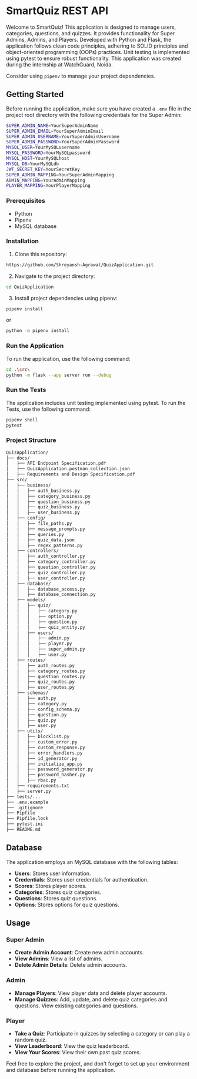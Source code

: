 # SmartQuiz REST API

Welcome to SmartQuiz! This application is designed to manage users, categories, questions, and quizzes. It provides functionality for Super Admins, Admins, and Players. Developed with Python and Flask, the application follows clean code principles, adhering to SOLID principles and object-oriented programming (OOPs) practices. Unit testing is implemented using pytest to ensure robust functionality. This application was created during the internship at WatchGuard, Noida. 

Consider using `pipenv` to manage your project dependencies.

## Getting Started

Before running the application, make sure you have created a `.env` file in the project root directory with the following credentials for the Super Admin:

```bash
SUPER_ADMIN_NAME=YourSuperAdminName
SUPER_ADMIN_EMAIL=YourSuperAdminEmail
SUPER_ADMIN_USERNAME=YourSuperAdminUsername
SUPER_ADMIN_PASSWORD=YourSuperAdminPassword
MYSQL_USER=YourMySQLusername
MYSQL_PASSWORD=YourMySQLpassword
MYSQL_HOST=YourMySQLhost
MYSQL_DB=YourMySQLdb
JWT_SECRET_KEY=YourSecretKey
SUPER_ADMIN_MAPPING=YourSuperAdminMapping
ADMIN_MAPPING=YourAdminMapping
PLAYER_MAPPING=YourPlayerMapping
```

### Prerequisites

- Python
- Pipenv
- MySQL database

### Installation

1. Clone this repository:

```bash
https://github.com/Shreyansh-Agrawal/QuizApplication.git
```

2. Navigate to the project directory:

```bash
cd QuizApplication
```

3. Install project dependencies using pipenv:
   
```bash
pipenv install
```
or
```bash
python -m pipenv install
```

### Run the Application

To run the application, use the following command:

```bash
cd .\src\
python -m flask --app server run --debug
```

### Run the Tests

The application includes unit testing implemented using pytest. To run the Tests, use the following command:

```bash
pipenv shell
pytest
```

### Project Structure

```bash
QuizApplication/
├── docs/
│   ├── API Endpoint Specification.pdf
│   ├── QuizApplication.postman_collection.json
│   ├── Requirements and Design Specification.pdf
├── src/
│   ├── business/
│   │   ├── auth_business.py
│   │   ├── category_business.py
│   │   ├── question_business.py
│   │   ├── quiz_business.py
│   │   ├── user_business.py
│   ├── config/
│   │   ├── file_paths.py
│   │   ├── message_prompts.py
│   │   ├── queries.py
│   │   ├── quiz_data.json
│   │   ├── regex_patterns.py
│   ├── controllers/
│   │   ├── auth_controller.py
│   │   ├── category_controller.py
│   │   ├── question_controller.py
│   │   ├── quiz_controller.py
│   │   ├── user_controller.py
│   ├── database/
│   │   ├── database_access.py
│   │   ├── database_connection.py
│   ├── models/
│   │   ├── quiz/
│   │   │   ├── category.py
│   │   │   ├── option.py
│   │   │   ├── question.py
│   │   │   ├── quiz_entity.py
│   │   ├── users/
│   │   │   ├── admin.py
│   │   │   ├── player.py
│   │   │   ├── super_admin.py
│   │   │   ├── user.py
│   ├── routes/
│   │   ├── auth_routes.py
│   │   ├── category_routes.py
│   │   ├── question_routes.py
│   │   ├── quiz_routes.py
│   │   ├── user_routes.py
│   ├── schemas/
│   │   ├── auth.py
│   │   ├── category.py
│   │   ├── config_schema.py
│   │   ├── question.py
│   │   ├── quiz.py
│   │   ├── user.py
│   ├── utils/
│   │   ├── blocklist.py
│   │   ├── custom_error.py
│   │   ├── custom_response.py
│   │   ├── error_handlers.py
│   │   ├── id_generator.py
│   │   ├── initialize_app.py
│   │   ├── password_generator.py
│   │   ├── password_hasher.py
│   │   ├── rbac.py
│   ├── requirements.txt
│   ├── server.py
├── tests/...
├── .env.example
├── .gitignore
├── Pipfile
├── Pipfile.lock
├── pytest.ini
├── README.md
```

## Database

The application employs an MySQL database with the following tables:

- **Users**: Stores user information.
- **Credentials**: Stores user credentials for authentication.
- **Scores**: Stores player scores.
- **Categories**: Stores quiz categories.
- **Questions**: Stores quiz questions.
- **Options**: Stores options for quiz questions.

## Usage

### Super Admin

- **Create Admin Account**: Create new admin accounts.
- **View Admins**: View a list of admins.
- **Delete Admin Details**: Delete admin accounts.

### Admin

- **Manage Players**: View player data and delete player accounts.
- **Manage Quizzes**: Add, update, and delete quiz categories and questions. View existing categories and questions.

### Player

- **Take a Quiz**: Participate in quizzes by selecting a category or can play a random quiz.
- **View Leaderboard**: View the quiz leaderboard.
- **View Your Scores**: View their own past quiz scores.

Feel free to explore the project, and don't forget to set up your environment and database before running the application.
